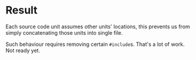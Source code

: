 # Result

Each source code unit assumes other units' locations, this prevents us from simply concatenating those units into single file.

Such behaviour requires removing certain `#include`s. That's a lot of work. Not ready yet.
